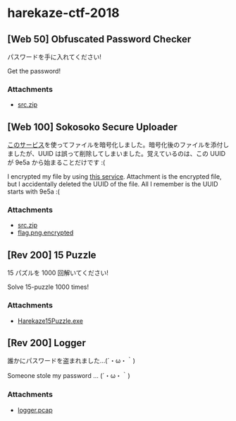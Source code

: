 # harekaze-ctf-2018

## [Web 50] Obfuscated Password Checker

パスワードを手に入れてください!

Get the password!

### Attachments

- [src.zip](ObfuscatedPasswordChecker/attachments/src.zip)

## [Web 100] Sokosoko Secure Uploader

[このサービス](SokosokoSecureUploader/server/)を使ってファイルを暗号化しました。暗号化後のファイルを添付しましたが、UUID は誤って削除してしまいました。覚えているのは、この UUID が 9e5a から始まることだけです :(

I encrypted my file by using [this service](SokosokoSecureUploader/server/). Attachment is the encrypted file, but I accidentally deleted the UUID of the file. All I remember is the UUID starts with 9e5a :(

### Attachments

- [src.zip](SokosokoSecureUploader/attachments/src.zip)
- [flag.png.encrypted](SokosokoSecureUploader/attachments/flag.png.encrypted)

## [Rev 200] 15 Puzzle

15 パズルを 1000 回解いてください!

Solve 15-puzzle 1000 times!

### Attachments

- [Harekaze15Puzzle.exe](15Puzzle/attachments/Harekaze15Puzzle.exe)

## [Rev 200] Logger

誰かにパスワードを盗まれました…(´・ω・｀)

Someone stole my password … (´・ω・｀)

### Attachments

- [logger.pcap](Logger/attachments/logger.pcap)
